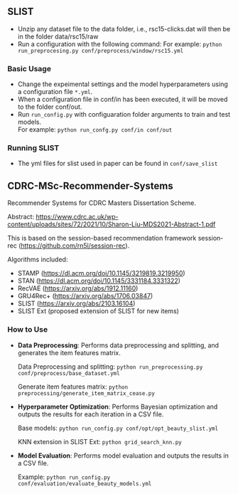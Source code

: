 ## SLIST

- Unzip any dataset file to the data folder, i.e., rsc15-clicks.dat will then be in the folder data/rsc15/raw 
- Run a configuration with the following command:
For example: ```python run_preprocesing.py conf/preprocess/window/rsc15.yml```

### Basic Usage
- Change the expeimental settings and the model hyperparameters using a configuration file `*.yml`. </br>
- When a configuration file in conf/in has been executed, it will be moved to the folder conf/out.
- Run `run_config.py` with configuaration folder arguments to train and test models. </br>
For example: ```python run_confg.py conf/in conf/out```

### Running SLIST
- The yml files for slist used in paper can be found in `conf/save_slist`


## CDRC-MSc-Recommender-Systems

Recommender Systems for CDRC Masters Dissertation Scheme.

Abstract: https://www.cdrc.ac.uk/wp-content/uploads/sites/72/2021/10/Sharon-Liu-MDS2021-Abstract-1.pdf


This is based on the session-based recommendation framework session-rec (https://github.com/rn5l/session-rec).

Algorithms included:
* STAMP (https://dl.acm.org/doi/10.1145/3219819.3219950)
* STAN (https://dl.acm.org/doi/10.1145/3331184.3331322)
* RecVAE (https://arxiv.org/abs/1912.11160)
* GRU4Rec+ (https://arxiv.org/abs/1706.03847)
* SLIST (https://arxiv.org/abs/2103.16104)
* SLIST Ext (proposed extension of SLIST for new items)

### How to Use

* **Data Preprocessing**: Performs data preprocessing and splitting, and generates the item features matrix.
    
    Data Preprocessing and splitting: `python run_preprocessing.py conf/preprocess/base_dataset.yml`
    
    Generate item features matrix: `python preprocessing/generate_item_matrix_cease.py`
    
* **Hyperparameter Optimization**: Performs Bayesian optimization and outputs the results for each iteration in a CSV file.
    
    Base models: `python run_config.py conf/opt/opt_beauty_slist.yml`
    
    KNN extension in SLIST Ext: `python grid_search_knn.py`
    
* **Model Evaluation**: Performs model evaluation and outputs the results in a CSV file.
    
    Example: `python run_config.py conf/evaluation/evaluate_beauty_models.yml`
